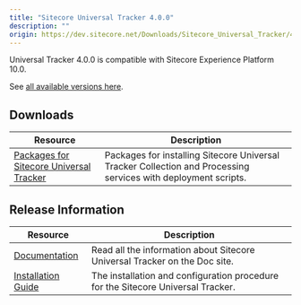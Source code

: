 ```yaml
---
title: "Sitecore Universal Tracker 4.0.0"
description: ""
origin: https://dev.sitecore.net/Downloads/Sitecore_Universal_Tracker/4x/Sitecore_Universal_Tracker_400.aspx
---
```


Universal Tracker 4.0.0 is compatible with Sitecore Experience Platform 10.0.
  
See [all available versions here](/downloads/Sitecore_Universal_Tracker).   

## Downloads

 | Resource | Description |
 | --- | --- |
 | [Packages for Sitecore Universal Tracker](https://scdp.blob.core.windows.net/downloads/Sitecore%20Universal%20Tracker/4x/Sitecore%20Universal%20Tracker%20400/Secure/Sitecore%20Universal%20Tracker%204.0.0.zip) | Packages for installing Sitecore Universal Tracker Collection and Processing services with deployment scripts. |

## Release Information

 | Resource | Description |
 | --- | --- |
 | [Documentation](https://doc.sitecore.com/developers/93/sitecore-experience-platform/en/universal-tracker.html) | Read all the information about Sitecore Universal Tracker on the Doc site. |
 | [Installation Guide](https://scdp.blob.core.windows.net/downloads/Sitecore%20Universal%20Tracker/4x/Sitecore%20Universal%20Tracker%20400/Secure/Universal_Tracker_4_0_Installation_Guide-en.pdf) | The installation and configuration procedure for the Sitecore Universal Tracker. |